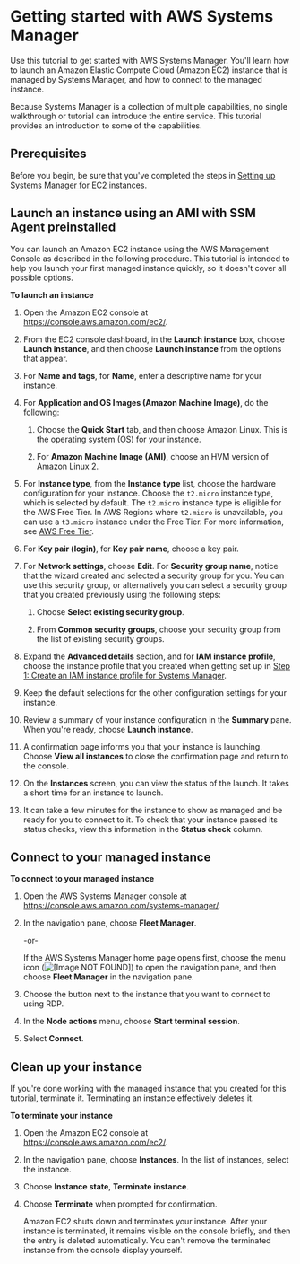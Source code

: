 # Getting started with AWS Systems Manager<a name="getting-started-launch-managed-instance"></a>

Use this tutorial to get started with AWS Systems Manager\. You'll learn how to launch an Amazon Elastic Compute Cloud \(Amazon EC2\) instance that is managed by Systems Manager, and how to connect to the managed instance\.

Because Systems Manager is a collection of multiple capabilities, no single walkthrough or tutorial can introduce the entire service\. This tutorial provides an introduction to some of the capabilities\.

## Prerequisites<a name="getting-started-prerequisites"></a>

Before you begin, be sure that you've completed the steps in [Setting up Systems Manager for EC2 instances](systems-manager-setting-up-ec2.md)\.

## Launch an instance using an AMI with SSM Agent preinstalled<a name="getting-started-launch-instance-ami-preinstalled-agent"></a>

You can launch an Amazon EC2 instance using the AWS Management Console as described in the following procedure\. This tutorial is intended to help you launch your first managed instance quickly, so it doesn't cover all possible options\. 

**To launch an instance**

1. Open the Amazon EC2 console at [https://console\.aws\.amazon\.com/ec2/](https://console.aws.amazon.com/ec2/)\.

1. From the EC2 console dashboard, in the **Launch instance** box, choose **Launch instance**, and then choose **Launch instance** from the options that appear\.

1. For **Name and tags**, for **Name**, enter a descriptive name for your instance\.

1. For **Application and OS Images \(Amazon Machine Image\)**, do the following:

   1. Choose the **Quick Start** tab, and then choose Amazon Linux\. This is the operating system \(OS\) for your instance\.

   1. For **Amazon Machine Image \(AMI\)**, choose an HVM version of Amazon Linux 2\.

1. For **Instance type**, from the **Instance type** list, choose the hardware configuration for your instance\. Choose the `t2.micro` instance type, which is selected by default\. The `t2.micro` instance type is eligible for the AWS Free Tier\. In AWS Regions where `t2.micro` is unavailable, you can use a `t3.micro` instance under the Free Tier\. For more information, see [AWS Free Tier](https://aws.amazon.com/free/)\.

1. For **Key pair \(login\)**, for **Key pair name**, choose a key pair\.

1. For **Network settings**, choose **Edit**\. For **Security group name**, notice that the wizard created and selected a security group for you\. You can use this security group, or alternatively you can select a security group that you created previously using the following steps:

   1. Choose **Select existing security group**\.

   1. From **Common security groups**, choose your security group from the list of existing security groups\.

1. Expand the **Advanced details** section, and for **IAM instance profile**, choose the instance profile that you created when getting set up in [Step 1: Create an IAM instance profile for Systems Manager](setup-instance-profile.md)\.

1. Keep the default selections for the other configuration settings for your instance\.

1. Review a summary of your instance configuration in the **Summary** pane\. When you're ready, choose **Launch instance**\.

1. A confirmation page informs you that your instance is launching\. Choose **View all instances** to close the confirmation page and return to the console\.

1. On the **Instances** screen, you can view the status of the launch\. It takes a short time for an instance to launch\.

1. It can take a few minutes for the instance to show as managed and be ready for you to connect to it\. To check that your instance passed its status checks, view this information in the **Status check** column\.

## Connect to your managed instance<a name="getting-started-connect-managed-instance"></a>

**To connect to your managed instance**

1. Open the AWS Systems Manager console at [https://console\.aws\.amazon\.com/systems\-manager/](https://console.aws.amazon.com/systems-manager/)\.

1. In the navigation pane, choose **Fleet Manager**\.

   \-or\-

   If the AWS Systems Manager home page opens first, choose the menu icon \(![\[Image NOT FOUND\]](http://docs.aws.amazon.com/systems-manager/latest/userguide/images/menu-icon-small.png)\) to open the navigation pane, and then choose **Fleet Manager** in the navigation pane\.

1. Choose the button next to the instance that you want to connect to using RDP\.

1. In the **Node actions** menu, choose **Start terminal session**\.

1. Select **Connect**\.

## Clean up your instance<a name="getting-started-cleanup"></a>

If you're done working with the managed instance that you created for this tutorial, terminate it\. Terminating an instance effectively deletes it\.

**To terminate your instance**

1. Open the Amazon EC2 console at [https://console\.aws\.amazon\.com/ec2/](https://console.aws.amazon.com/ec2/)\.

1. In the navigation pane, choose **Instances**\. In the list of instances, select the instance\.

1. Choose **Instance state**, **Terminate instance**\.

1. Choose **Terminate** when prompted for confirmation\.

   Amazon EC2 shuts down and terminates your instance\. After your instance is terminated, it remains visible on the console briefly, and then the entry is deleted automatically\. You can't remove the terminated instance from the console display yourself\.